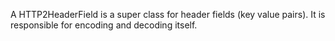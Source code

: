 A HTTP2HeaderField is a super class for header fields (key value pairs). It is responsible for encoding and decoding itself.
